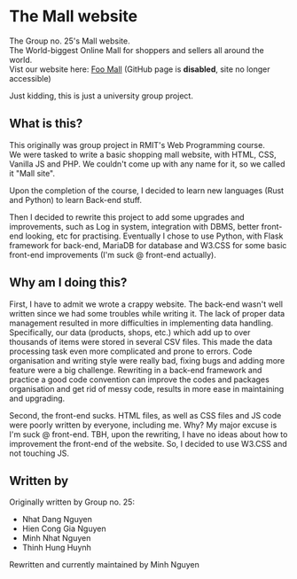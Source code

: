 # The Mall website
The Group no. 25's Mall website.  
The World-biggest Online Mall for shoppers and sellers all around the world.  
Vist our website here: [Foo Mall](https://minhnguyencrypted.github.io/mall-site/) (GitHub page is **disabled**, site no longer accessible)

Just kidding, this is just a university group project.

## What is this?
This originally was group project in RMIT's Web Programming course.   
We were tasked to write a basic shopping mall website, with HTML, CSS, Vanilla JS and PHP.
We couldn't come up with any name for it, so we called it "Mall site".

Upon the completion of the course, I decided to learn new languages (Rust and Python) to learn Back-end stuff.

Then I decided to rewrite this project to add some upgrades and improvements, such as Log in system,
integration with DBMS, better front-end looking, etc for practising. Eventually I chose to use Python, with Flask framework for back-end,
MariaDB for database and W3.CSS for some basic front-end improvements (I'm suck @ front-end actually).

## Why am I doing this?
First, I have to admit we wrote a crappy website. The back-end wasn't well written since we had some troubles
while writing it.
The lack of proper data management resulted in more difficulties in implementing data handling. 
Specifically, our data (products, shops, etc.) which add up to over thousands of items were stored in several CSV files.
This made the data processing task even more complicated and prone to errors. 
Code organisation and writing style were really bad, fixing bugs and adding more feature were a big challenge.
Rewriting in a back-end framework and practice a good code convention can improve the codes and packages organisation
and get rid of messy code, results in more ease in maintaining and upgrading.

Second, the front-end sucks. HTML files, as well as CSS files and JS code were poorly written by everyone, including me.
Why? My major excuse is I'm suck @ front-end. TBH, upon the rewriting, I have no ideas about how to improvement the front-end of the website.
So, I decided to use W3.CSS and not touching JS.

## Written by
Originally written by Group no. 25:
* Nhat Dang Nguyen
* Hien Cong Gia Nguyen
* Minh Nhat Nguyen
* Thinh Hung Huynh

Rewritten and currently maintained by Minh Nguyen
